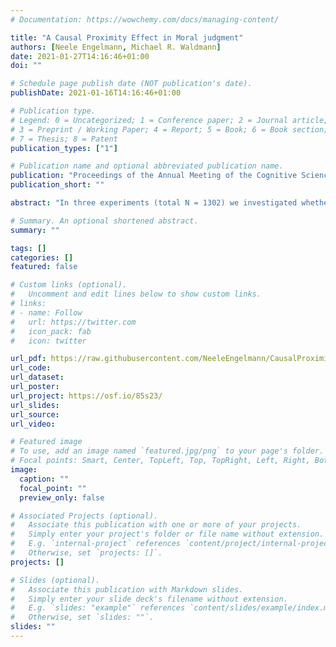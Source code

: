 ```yaml
---
# Documentation: https://wowchemy.com/docs/managing-content/

title: "A Causal Proximity Effect in Moral judgment"
authors: [Neele Engelmann, Michael R. Waldmann]
date: 2021-01-27T14:16:46+01:00
doi: ""

# Schedule page publish date (NOT publication's date).
publishDate: 2021-01-16T14:16:46+01:00

# Publication type.
# Legend: 0 = Uncategorized; 1 = Conference paper; 2 = Journal article;
# 3 = Preprint / Working Paper; 4 = Report; 5 = Book; 6 = Book section;
# 7 = Thesis; 8 = Patent
publication_types: ["1"]

# Publication name and optional abbreviated publication name.
publication: "Proceedings of the Annual Meeting of the Cognitive Science Society (43)"
publication_short: ""

abstract: "In three experiments (total N = 1302) we investigated whether causal proximity affects moral judgments. We manipulated causal proximity by varying the length of chains mediating between actions and outcomes, and by varying the strengths of causal links. We demonstrate that moral judgments are affected by causal proximity with longer chains or weaker links leading to more lenient moral evaluations. Moreover, we identify outcome foreseeability as the crucial factor linking causal proximity and moral judgments. While effects of causal proximity on moral judgments were small when controlling for factors that were confounded in previous studies, knowledge about the presence of causal links substantially alters judgments of permissibility and responsibility. The experiments demonstrate a tight coupling between causal representations, inferences about mental states, and moral reasoning."

# Summary. An optional shortened abstract.
summary: ""

tags: []
categories: []
featured: false

# Custom links (optional).
#   Uncomment and edit lines below to show custom links.
# links:
# - name: Follow
#   url: https://twitter.com
#   icon_pack: fab
#   icon: twitter

url_pdf: https://raw.githubusercontent.com/NeeleEngelmann/CausalProximity2021/main/EngelmannWaldmann_CausalProximity.pdf
url_code:
url_dataset:
url_poster:
url_project: https://osf.io/85s23/
url_slides:
url_source:
url_video:

# Featured image
# To use, add an image named `featured.jpg/png` to your page's folder. 
# Focal points: Smart, Center, TopLeft, Top, TopRight, Left, Right, BottomLeft, Bottom, BottomRight.
image:
  caption: ""
  focal_point: ""
  preview_only: false

# Associated Projects (optional).
#   Associate this publication with one or more of your projects.
#   Simply enter your project's folder or file name without extension.
#   E.g. `internal-project` references `content/project/internal-project/index.md`.
#   Otherwise, set `projects: []`.
projects: []

# Slides (optional).
#   Associate this publication with Markdown slides.
#   Simply enter your slide deck's filename without extension.
#   E.g. `slides: "example"` references `content/slides/example/index.md`.
#   Otherwise, set `slides: ""`.
slides: ""
---
```

